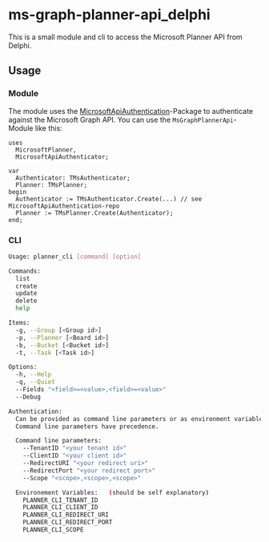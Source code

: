 # ms-graph-planner-api_delphi

This is a small module and cli to access the Microsoft Planner API from Delphi.

## Usage

### Module

The module uses the [MicrosoftApiAuthentication](https://github.com/MeroFuruya/MicrosoftApiAuthentication)-Package to authenticate against the Microsoft Graph API. You can use the `MsGraphPlannerApi`-Module like this:

```delphi
uses
  MicrosoftPlanner,
  MicrosoftApiAuthenticator;

var
  Authenticator: TMsAuthenticator;
  Planner: TMsPlanner;
begin
  Authenticator := TMsAuthenticator.Create(...) // see MicrosoftApiAuthentication-repo
  Planner := TMsPlanner.Create(Authenticator);
end;
```

### CLI

```bash
Usage: planner_cli [command] [option]

Commands:
  list
  create
  update
  delete
  help

Items:
  -g, --Group [<Group id>]
  -p, --Planner [<Board id>]
  -b, --Bucket [<Bucket id>]
  -t, --Task [<Task id>]

Options:
  -h, --Help
  -q, --Quiet
  --Fields "<field>=<value>,<field>=<value>"
  --Debug

Authentication:
  Can be provided as command line parameters or as environment variables.
  Command line parameters have precedence.

  Command line parameters:
    --TenantID "<your tenant id>"
    --ClientID "<your client id>"
    --RedirectURI "<your redirect uri>"
    --RedirectPort "<your redirect port>"
    --Scope "<scope>,<scope>,<scope>"

  Environement Variables:   (should be self explanatory)
    PLANNER_CLI_TENANT_ID
    PLANNER_CLI_CLIENT_ID
    PLANNER_CLI_REDIRECT_URI
    PLANNER_CLI_REDIRECT_PORT
    PLANNER_CLI_SCOPE
```
